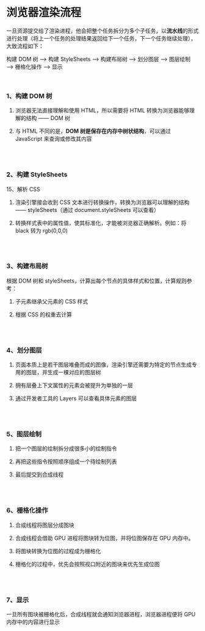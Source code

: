 # 浏览器渲染流程

一旦资源提交给了渲染进程，他会把整个任务拆分为多个子任务，以**流水线**的形式进行处理（将上一个任务的处理结果返回给下一个任务，下一个任务继续处理），大致流程如下：

构建 DOM 树 ——> 构建 StyleSheets ——> 构建布局树 ——> 划分图层 ——> 图层绘制 ——> 栅格化操作 ——> 显示

</br>

### 1、构建 DOM 树

1. 浏览器无法直接理解和使用 HTML，所以需要将 HTML 转换为浏览器能够理解的结构 —— DOM 树

2. 与 HTML 不同的是，**DOM 树是保存在内存中树状结构**，可以通过 JavaScript 来查询或修改其内容

</br>
</br>

### 2、构建 StyleSheets

15、解析 CSS

1. 渲染引擎接会收到 CSS 文本进行转换操作，转换为浏览器可以理解的结构 —— styleSheets（通过 document.styleSheets 可以查看）

2. 转换样式表中的属性值，使其标准化，才能被浏览器正确解析。例如：将 black 转为 rgb(0,0,0)

</br>
</br>

### 3、构建布局树

根据 DOM 树和 styleSheets，计算出每个节点的具体样式和位置，计算规则参考：

1. 子元素继承父元素的 CSS 样式

2. 根据 CSS 的权重去计算

</br>
</br>

### 4、划分图层

1. 页面本质上是若干图层堆叠而成的图像，渲染引擎还需要为特定的节点生成专用的图层，并生成一棵对应的图层树

2. 拥有层叠上下文属性的元素会被提升为单独的一层

3. 通过开发者工具的 Layers 可以查看具体元素的图层

</br>
</br>

### 5、图层绘制

1. 把一个图层的绘制拆分成很多小的绘制指令

2. 再把这些指令按照顺序组成一个待绘制列表

3. 最后提交到合成线程

</br>
</br>

### 6、栅格化操作

1. 合成线程将图层分成图块

2. 合成线程会借助 GPU 进程将图块转为位图，并将位图保存在 GPU 内存中。

3. 将图块转换为位图的过程成为栅格化

4. 栅格化的过程中，优先会按照视口附近的图块来优先生成位图

</br>
</br>

### 7、显示

一旦所有图块被栅格化后，合成线程就会通知浏览器进程，浏览器进程便将 GPU 内存中的内容进行显示

</br>
</br>
